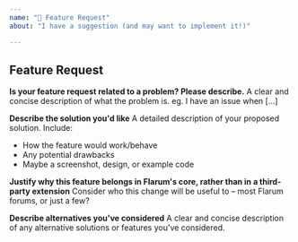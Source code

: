 ```yaml
---
name: "🚀 Feature Request"
about: "I have a suggestion (and may want to implement it!)"

---
```


<!--
IMPORTANT: Feature requests on this GitHub issue tracker are only accepted in case they are approved by a core developer or contain extensive argumentation and directions for implementation. For all other feature requests, ideas and feedback please post in the Flarum Community: https://discuss.flarum.org/t/feedback.
-->

## Feature Request

**Is your feature request related to a problem? Please describe.**
A clear and concise description of what the problem is. eg. I have an issue when [...]

**Describe the solution you'd like**
A detailed description of your proposed solution. Include:
- How the feature would work/behave
- Any potential drawbacks
- Maybe a screenshot, design, or example code

**Justify why this feature belongs in Flarum's core, rather than in a third-party extension**
Consider who this change will be useful to – most Flarum forums, or just a few?

**Describe alternatives you've considered**
A clear and concise description of any alternative solutions or features you've considered.
